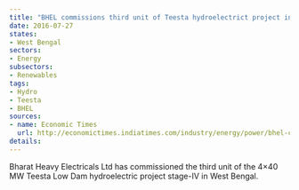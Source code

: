 ```yaml
---
title: "BHEL commissions third unit of Teesta hydroelectrict project in West Bengal"
date: 2016-07-27
states:
- West Bengal
sectors:
- Energy
subsectors:
- Renewables
tags:
- Hydro
- Teesta
- BHEL
sources:
- name: Economic Times
  url: http://economictimes.indiatimes.com/industry/energy/power/bhel-commissions-40-mw-hydro-power-unit-in-west-bengal/articleshow/53298921.cms
details:
---
```


Bharat Heavy Electricals Ltd has commissioned the third unit of the 4×40 MW Teesta Low Dam hydroelectric project stage-IV in West Bengal.

